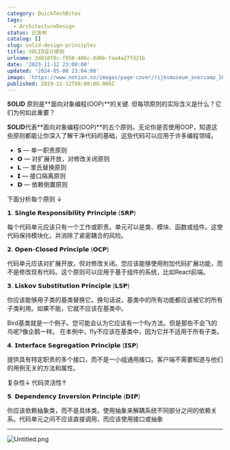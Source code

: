 ```yaml
---
category: QuickTechBites
tags:
  - ArchitectureDesign
status: 已发布
catalog: []
slug: solid-design-principles
title: SOLID设计原则
urlname: 2d810f8c-f950-406c-8d0b-faa4a27fd21b
date: '2023-11-12 23:08:00'
updated: '2024-05-08 23:04:00'
image: 'https://www.notion.so/images/page-cover/rijksmuseum_avercamp_1620.jpg'
published: 2019-11-12T08:00:00.000Z
---
```


**SOLID** 原则是**面向对象编程(OOP)**的关键. 但每项原则的实际含义是什么？它们为何如此重要？


**SOLID**代表**面向对象编程(OOP)**的五个原则。无论你是否使用OOP，知道这些原则都能让你深入了解干净代码的基础，这些代码可以应用于许多编程领域。

- 𝗦 — 单一职责原则
- 𝗢 — 对扩展开放，对修改关闭原则
- 𝗟 — 里氏替换原则
- 𝗜 — 接口隔离原则
- 𝗗 — 依赖倒置原则

下面分析每个原则 ↓


𝟭. 𝗦𝗶𝗻𝗴𝗹𝗲 𝗥𝗲𝘀𝗽𝗼𝗻𝘀𝗶𝗯𝗶𝗹𝗶𝘁𝘆 𝗣𝗿𝗶𝗻𝗰𝗶𝗽𝗹𝗲 (𝗦𝗥𝗣)


每个代码单元应该只有一个工作或职责。单元可以是类、模块、函数或组件。这使代码保持模块化，并消除了紧密耦合的风险。


𝟮. 𝗢𝗽𝗲𝗻-𝗖𝗹𝗼𝘀𝗲𝗱 𝗣𝗿𝗶𝗻𝗰𝗶𝗽𝗹𝗲 (𝗢𝗖𝗣)


代码单元应该对扩展开放，但对修改关闭。您应该能够使用附加代码扩展功能，而不是修改现有代码。这个原则可以应用于基于组件的系统，比如React前端。


𝟯. 𝗟𝗶𝘀𝗸𝗼𝘃 𝗦𝘂𝗯𝘀𝘁𝗶𝘁𝘂𝘁𝗶𝗼𝗻 𝗣𝗿𝗶𝗻𝗰𝗶𝗽𝗹𝗲 (𝗟𝗦𝗣)


你应该能够用子类的基类替换它。换句话说，基类中的所有功能都应该被它的所有子类利用。如果不能，它就不应该在基类中。


Bird基类就是一个例子。您可能会认为它应该有一个fly方法。但是那些不会飞的鸟呢?像企鹅一样。
在本例中，fly不应该在基类中，因为它并不适用于所有子类。


𝟰. 𝗜𝗻𝘁𝗲𝗿𝗳𝗮𝗰𝗲 𝗦𝗲𝗴𝗿𝗲𝗴𝗮𝘁𝗶𝗼𝗻 𝗣𝗿𝗶𝗻𝗰𝗶𝗽𝗹𝗲 (𝗜𝗦𝗣)


提供具有特定职责的多个接口，而不是一小组通用接口。客户端不需要知道与他们的用例无关的方法和属性。


复杂性↓
代码灵活性↑


𝟱. 𝗗𝗲𝗽𝗲𝗻𝗱𝗲𝗻𝗰𝘆 𝗜𝗻𝘃𝗲𝗿𝘀𝗶𝗼𝗻 𝗣𝗿𝗶𝗻𝗰𝗶𝗽𝗹𝗲 (𝗗𝗜𝗣)


你应该依赖抽象类，而不是具体类。使用抽象来解耦系统不同部分之间的依赖关系。代码单元之间不应该直接调用，而应该使用接口或抽象


---


![Untitled.png](https://prod-files-secure.s3.us-west-2.amazonaws.com/5d24fe63-e567-4804-86f9-9fdc62e13082/6fc4afd3-478b-4aaf-9884-0a3f8e406a71/Untitled.png?X-Amz-Algorithm=AWS4-HMAC-SHA256&X-Amz-Content-Sha256=UNSIGNED-PAYLOAD&X-Amz-Credential=ASIAZI2LB466U5IX3G25%2F20250225%2Fus-west-2%2Fs3%2Faws4_request&X-Amz-Date=20250225T053811Z&X-Amz-Expires=3600&X-Amz-Security-Token=IQoJb3JpZ2luX2VjEAYaCXVzLXdlc3QtMiJIMEYCIQDiV%2FXfM8ddykjKIeWgKTV5RRS61q3pYycqHfUIiy84JwIhAMyufFuPp4c6r2BY4432O%2FRP7FE1UUKvIlysjqboToRvKv8DCD8QABoMNjM3NDIzMTgzODA1IgztUElGCB5CSJbxPocq3AOLC9V4zNO8VP4jSdydg3GyByN7NuL6dN3BUrOGr0wiZq8L4tLpLIPKFOrddML%2Ba8YosXnu5%2FpEF084gvV5%2BnEFGDK12AK9L7chTpb5hB%2BEingFVswEYVPlnvZpT6B6vimIRjvv5oCVyRvGCYuhW76fj9XBKvtS54kJandgOzBtwfmlLgD5VTpPOmow%2BlJuAUIcHWrpHq7m4NOPZcCfl6MLGuVf6mSVG41tAFRzRDjtDCKR9hBHiJ0c9fqFMLknQQganCDnNkmGnpIZ1TU5cKy2J9EhzbsAwlDpo2Cbfrp5y990PqCZVCkwiTrd8uQOwX7wvbqmQ9StxQY7ok9G%2FNOFqaDkFw9PxNsQQIPSKhIcfNUnspYu3PdCzNkhOR5NwPD7g7Edi2KO6c%2FL4uaAnIqTX2bzB494LYD5Hf8oeVOFqbYDiGNPtkSkEw2yl4bIgoeX3qmMc%2F6SYGw%2B7Sjta6pMZV3zplSaRrdq2J9B%2FNlgtT4QHKllaMIRYdnjxEib3on8%2Bhu831R7PylolFOyeFmxKj5em%2Bbx9pU4HXaPp%2FcvJH8xPGLQuHIDToOnvcMg4UGHlf6T4CZo9LlIqJORgWBy5eierh%2BcJwOSOmcLa8Gn49om7uvE1P8lh3z3xTCjrfW9BjqkAW2mE0JoZlXffttYkf9wlbTmz%2BWkjyNXHljUOE3dRuArEUlnBtg4IGdzU%2F4OK3nwilvIEMweZvBXMn2USkFWkROUY5bu7mPC0NLtgC9xdHzpNa%2FkIcQKMhkeD%2BMgSkuS6qD9XB35goOcypBl41LaqwJHf4DmGFrUc2uSjAoZsBpD4b4kV5PoX%2BxgEZ6i8Fv5sp3L2xxKYECthshpHb%2FrIb8EsFJf&X-Amz-Signature=026dc61ba6a4595c78ff9f64d26e431bcf611480c3fe854dded38cf9cf17b9b6&X-Amz-SignedHeaders=host&x-id=GetObject)

